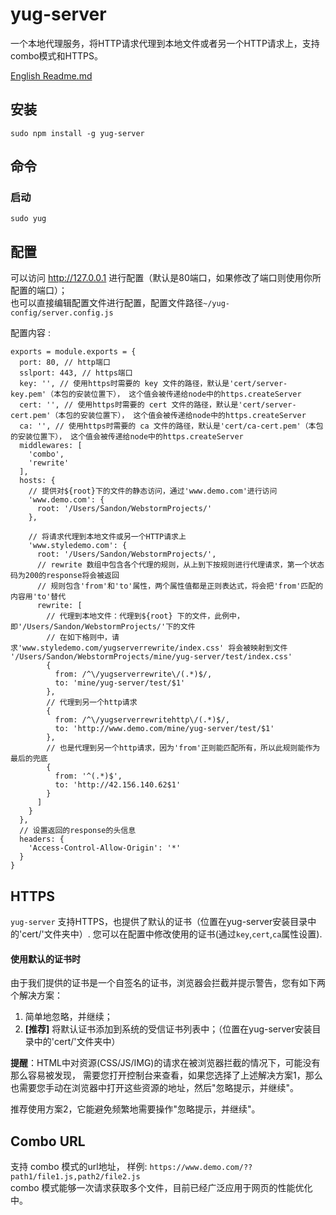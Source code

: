 # yug-server
一个本地代理服务，将HTTP请求代理到本地文件或者另一个HTTP请求上，支持combo模式和HTTPS。

[English Readme.md](./README.en.md)

## 安装
`sudo npm install -g yug-server`

## 命令
### 启动
`sudo yug`


## 配置
可以访问 http://127.0.0.1 进行配置（默认是80端口，如果修改了端口则使用你所配置的端口）；  
也可以直接编辑配置文件进行配置，配置文件路径` ~/yug-config/server.config.js `

配置内容 :

    exports = module.exports = {
      port: 80, // http端口
      sslport: 443, // https端口
      key: '', // 使用https时需要的 key 文件的路径，默认是'cert/server-key.pem'（本包的安装位置下）， 这个值会被传递给node中的https.createServer
      cert: '', // 使用https时需要的 cert 文件的路径，默认是'cert/server-cert.pem'（本包的安装位置下）， 这个值会被传递给node中的https.createServer
      ca: '', // 使用https时需要的 ca 文件的路径，默认是'cert/ca-cert.pem'（本包的安装位置下）， 这个值会被传递给node中的https.createServer 
      middlewares: [
        'combo',
        'rewrite'
      ],
      hosts: {
        // 提供对${root}下的文件的静态访问，通过'www.demo.com'进行访问
        'www.demo.com': {
          root: '/Users/Sandon/WebstormProjects/'
        },
    
        // 将请求代理到本地文件或另一个HTTP请求上
        'www.styledemo.com': {
          root: '/Users/Sandon/WebstormProjects/',
          // rewrite 数组中包含各个代理的规则，从上到下按规则进行代理请求，第一个状态码为200的response将会被返回
          // 规则包含'from'和'to'属性，两个属性值都是正则表达式，将会把'from'匹配的内容用'to'替代
          rewrite: [
            // 代理到本地文件：代理到${root} 下的文件，此例中，即'/Users/Sandon/WebstormProjects/'下的文件
            // 在如下格则中，请求'www.styledemo.com/yugserverrewrite/index.css' 将会被映射到文件 '/Users/Sandon/WebstormProjects/mine/yug-server/test/index.css'
            {
              from: /^\/yugserverrewrite\/(.*)$/,
              to: 'mine/yug-server/test/$1'
            },
            // 代理到另一个http请求
            {
              from: /^\/yugserverrewritehttp\/(.*)$/,
              to: 'http://www.demo.com/mine/yug-server/test/$1'
            },
            // 也是代理到另一个http请求，因为'from'正则能匹配所有，所以此规则能作为最后的兜底
            {
              from: '^(.*)$',
              to: 'http://42.156.140.62$1'
            }
          ]
        }
      },
      // 设置返回的response的头信息
      headers: {
        'Access-Control-Allow-Origin': '*'  
      }
    }



## HTTPS
`yug-server` 支持HTTPS，也提供了默认的证书（位置在yug-server安装目录中的'cert/'文件夹中）. 
您可以在配置中修改使用的证书(通过`key`,`cert`,`ca`属性设置).

#### 使用默认的证书时
由于我们提供的证书是一个自签名的证书，浏览器会拦截并提示警告，您有如下两个解决方案：
1. 简单地忽略，并继续；
2. **[推荐]** 将默认证书添加到系统的受信证书列表中；（位置在yug-server安装目录中的'cert/'文件夹中）

**提醒**：HTML中对资源(CSS/JS/IMG)的请求在被浏览器拦截的情况下，可能没有那么容易被发现，
需要您打开控制台来查看，如果您选择了上述解决方案1，那么也需要您手动在浏览器中打开这些资源的地址，然后"忽略提示，并继续"。

推荐使用方案2，它能避免频繁地需要操作"忽略提示，并继续"。

## Combo URL
支持 combo 模式的url地址， 样例: `https://www.demo.com/??path1/file1.js,path2/file2.js`  
combo 模式能够一次请求获取多个文件，目前已经广泛应用于网页的性能优化中。
